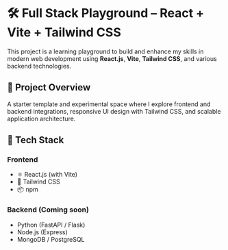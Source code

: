 # 🛠️ Full Stack Playground – React + Vite + Tailwind CSS

This project is a learning playground to build and enhance my skills in modern web development using **React.js**, **Vite**, **Tailwind CSS**, and various backend technologies.

## 🚀 Project Overview

A starter template and experimental space where I explore frontend and backend integrations, responsive UI design with Tailwind CSS, and scalable application architecture.

## 🧰 Tech Stack

### Frontend
- ⚛️ React.js (with Vite)
- 🎨 Tailwind CSS
- 📦 npm 

### Backend (Coming soon)
- Python (FastAPI / Flask)
- Node.js (Express)
- MongoDB / PostgreSQL




